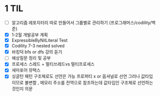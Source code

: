 # 1 TIL

- [ ] 알고리즘 레포지터리 따로 만들어서 그룹별로 관리하기 (프로그래머스/codility/백준)
- [x] 1-2월 개발공부 계획 
- [x] ExpressibleByNilLiteral Test
- [x] Codility 7-3 nested solved
- [x] 바킹덕 bfs or dfs 강의 듣기
- [ ] 예상질문 정리 및 공부
- [x] 프로세스 스레드 + 멀티쓰레드vs 멀티프로세스
- [x] 세마포어 뮤택스
- [x] 싱글턴 패턴 구조체로도 선언은 가능 프로퍼티 x or 옵셔널로 선언 그러나 값타입 이므로 불변함 , 메모리 주소를 전역으로 참조하는데 값타입인 구조체로 선언하는 것인지 의문
